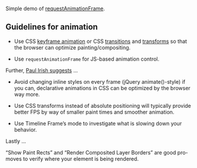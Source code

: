 Simple demo of [requestAnimationFrame](https://developer.mozilla.org/en-US/docs/Web/API/window.requestAnimationFrame).


## Guidelines for animation

* Use CSS [keyframe animation](https://developer.mozilla.org/en-US/docs/Web/Guide/CSS/Using_CSS_animations) or CSS [transitions](https://developer.mozilla.org/en-US/docs/Web/Guide/CSS/Using_CSS_transitions) and [transforms](https://developer.mozilla.org/en-US/docs/Web/Guide/CSS/Using_CSS_transforms) so that the browser can optimize painting/compositing.

* Use `requestAnimationFrame` for JS-based animation control.

Further, [Paul Irish suggests](http://www.paulirish.com/2012/why-moving-elements-with-translate-is-better-than-posabs-topleft/) ...

* Avoid changing inline styles on every frame (jQuery animate()-style) if you
can, declarative animations in CSS can be optimized by the browser way more.

* Use CSS transforms instead of absolute positioning will typically provide
better FPS by way of smaller paint times and smoother animation.

* Use Timeline Frame’s mode to investigate what is slowing down your behavior.

Lastly ...

“Show Paint Rects” and “Render Composited Layer Borders” are good pro-moves to
verify where your element is being rendered.
